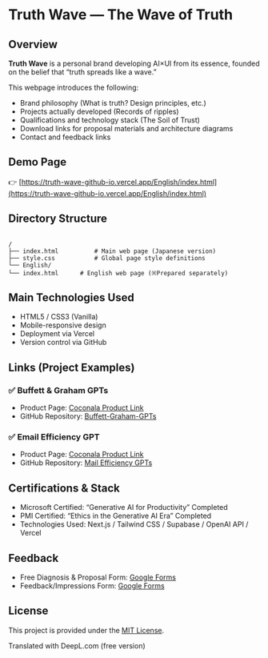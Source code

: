 # Truth Wave ― The Wave of Truth

## Overview

**Truth Wave** is a personal brand developing AI×UI from its essence, founded on the belief that “truth spreads like a wave.”

This webpage introduces the following:

- Brand philosophy (What is truth? Design principles, etc.)
- Projects actually developed (Records of ripples)
- Qualifications and technology stack (The Soil of Trust)
- Download links for proposal materials and architecture diagrams
- Contact and feedback links

## Demo Page

👉 [https://truth-wave-github-io.vercel.app/English/index.html](https://truth-wave-github-io.vercel.app/English/index.html)

## Directory Structure

```

/
├── index.html          # Main web page (Japanese version)
├── style.css           # Global page style definitions
└── English/
└── index.html      # English web page (※Prepared separately)

````

## Main Technologies Used

- HTML5 / CSS3 (Vanilla)
- Mobile-responsive design
- Deployment via Vercel
- Version control via GitHub

## Links (Project Examples)

### ✅ Buffett & Graham GPTs

- Product Page: [Coconala Product Link](https://coconala.com/contents_market/pictures/cmez6ftdz0sjh6m0h0xdbo1gs)
- GitHub Repository: [Buffett-Graham-GPTs](https://github.com/truthwave/Buffett-Graham-GPTs/tree/main/English)

### ✅ Email Efficiency GPT

- Product Page: [Coconala Product Link](https://coconala.com/contents_market/pictures/cmf3ndqpl00xr6s0houn6itv9)
- GitHub Repository: [Mail Efficiency GPTs](https://github.com/truthwave/mail-efficiency-gpts/tree/main/English)

## Certifications & Stack

- Microsoft Certified: “Generative AI for Productivity” Completed
- PMI Certified: “Ethics in the Generative AI Era” Completed
- Technologies Used: Next.js / Tailwind CSS / Supabase / OpenAI API / Vercel

## Feedback

* Free Diagnosis & Proposal Form: [Google Forms](https://docs.google.com/forms/d/e/1FAIpQLSdZqlT1lHF6tNUYDIBoBPDHhdqT6lYpDl_Kl7N2QauxoJv3_g/viewform?usp=header)
* Feedback/Impressions Form: [Google Forms](https://docs.google.com/forms/d/e/1FAIpQLSefO9WQEQOMclfzoi7WNjl75KvJwqH9Ku17lMqb1FxlHE2hjg/viewform?usp=header)

## License

This project is provided under the [MIT License](LICENSE).




Translated with DeepL.com (free version)
